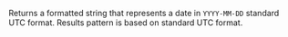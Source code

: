 Returns a formatted string that represents a date in `YYYY-MM-DD` standard UTC format. Results pattern is based on standard UTC format.
